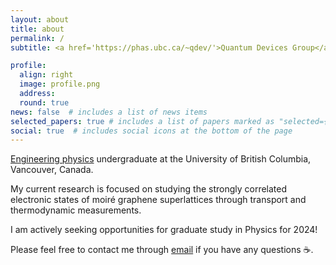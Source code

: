 ```yaml
---
layout: about
title: about
permalink: /
subtitle: <a href='https://phas.ubc.ca/~qdev/'>Quantum Devices Group</a>, UBC, Vancouver

profile:
  align: right
  image: profile.png
  address: 
  round: true
news: false  # includes a list of news items
selected_papers: true # includes a list of papers marked as "selected={true}"
social: true  # includes social icons at the bottom of the page
---
```


[Engineering physics](https://www.engphys.ubc.ca/) undergraduate at the University of British Columbia, Vancouver, Canada. 

My current research is focused on studying the strongly correlated electronic states of moiré graphene superlattices through transport and thermodynamic measurements. 

I am actively seeking opportunities for graduate study in Physics for 2024!  

Please feel free to contact me through <a href="mailto:raysu@student.ubc.ca">email</a> if you have any questions ☕. 
<!-- I appreciate a good cup of `coffee` ☕.  -->
<!-- I fabricate my devices using the state-of-the-art electron beam lithography system (`JEOL JBX-8100FS`), and measure their transport properties in a `BlueFors XLD` dilution refrigerator.   -->